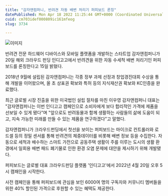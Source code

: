 ```yaml
---
title: "감자앤컴퍼니, 반려견 자동 배변 처리기 퍼피보드 론칭"
datePublished: Mon Apr 18 2022 11:25:44 GMT+0000 (Coordinated Universal Time)
cuid: cm703idef000809ic161mfeog
slug: 3734

---
```



![이미지](https://cdn.hashnode.com/res/hashnode/image/upload/v1739254981349/fa8b6af1-1d41-474b-866d-66e7a0c67851.jpeg)

반려견 전문 하드웨어 디바이스와 모바일 플랫폼을 개발하는 스타트업 감자앤컴퍼니가 20일 해외 크라우드 펀딩 인디고고에서 반려견을 위한 자동 수세척 배변 처리기인 퍼피보드를 론칭한다고 15일 밝혔다.

2018년 9월에 설립된 감자앤컴퍼니는 각종 정부 과제 선정과 창업경진대회 수상을 통해 개발을 이어왔으며, 올 초 상표권 확보와 특허 등의 지식재산권 확보와 KC인증을 완료했다.

최근 글로벌 시장 진출을 위한 미국법인 설립 절차를 마친 이우영 감자앤컴퍼니 대표는 "감자앤컴퍼니는 이번 인디고고 캠페인으로 소비자에게 보다 합리적인 가격에 제품을 선보일 수 있게 됐다"며 "앞으로도 반려동물과 함께 생활하는 사람들의 삶에 도움이 되고, 지속 가능한 미래를 만들 수 있는 제품을 연구하겠다"고 말했다.

감자앤컴퍼니가 크라우드펀딩에서 첫선을 보이는 퍼피보드는 마이크로 컨트롤러와 로드셀 등의 정밀 센서를 통해 반려견의 체중데이터를 비롯해 배변 정보 등을 수집한다. 자동으로 세척과 배수하는 스마트 가전으로 공동주택 생활이 주를 이루는 도시의 생활 환경에서 일회용 배변 패드 폐기물로 인한 환경 오염 문제에 대안을 제시하기 위해 개발됐다.

퍼피보드는 글로벌 대표 크라우드펀딩 플랫폼 '인디고고'에서 2022년 4월 20일 오후 5시 캠패인을 시작한다.

사전 캠페인을 통해 퍼피보드에 관심을 보인 6000여 명의 구독자와 커뮤니티 멤버들을 위한 40% 할인된 가격으로 후원할 수 있는 혜택도 제공한다.